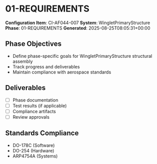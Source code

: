 # 01-REQUIREMENTS

**Configuration Item**: CI-AF044-007
**System**: WingletPrimaryStructure
**Phase**: 01-REQUIREMENTS
**Generated**: 2025-08-25T08:05:31+00:00

## Phase Objectives
- Define phase-specific goals for WingletPrimaryStructure structural assembly
- Track progress and deliverables
- Maintain compliance with aerospace standards

## Deliverables
- [ ] Phase documentation
- [ ] Test results (if applicable)
- [ ] Compliance artifacts
- [ ] Review approvals

## Standards Compliance
- DO-178C (Software)
- DO-254 (Hardware)
- ARP4754A (Systems)

